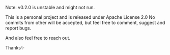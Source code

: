 Note: v0.2.0 is unstable and might not run. 


This is a personal project and is released under Apache License 2.0
No commits from other will be accepted, but feel free to comment, suggest and report bugs.

And also feel free to reach out.

Thanks✨